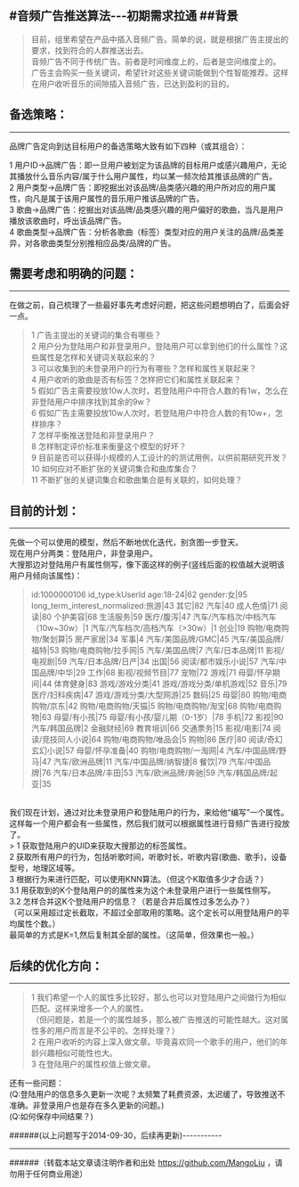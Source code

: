 #音频广告推送算法---初期需求拉通
##背景
--------------------------------
>目前，组里希望在产品中插入音频广告。简单的说，就是根据广告主提出的要求，找到符合的人群推送出去。<br>
>音频广告不同于传统广告。前者是时间维度上的，后者是空间维度上的。<br>
>广告主会购买一些关键词，希望针对这些关键词能做到个性智能推荐。这样在用户收听音乐的间隙插入音频广告，已达到盈利的目的。<br>


## 备选策略：
--------------------------------
品牌广告定向到达目标用户的备选策略大致有如下四种（或其组合）：<br>
>
1 用户ID->品牌广告：即一旦用户被划定为该品牌的目标用户或感兴趣用户，无论其播放什么音乐内容/属于什么用户属性，均以某一频次给其推该品牌的广告。<br>
2 用户类型->品牌广告：即挖掘出对该品牌/品类感兴趣的用户所对应的用户属性，向凡是属于该用户属性的音乐用户推该品牌的广告。<br>
3 歌曲->品牌广告：挖掘出对该品牌/品类感兴趣的用户偏好的歌曲，当凡是用户播放该歌曲时，呼出该品牌广告。<br>
4 歌曲类型->品牌广告：分析各歌曲（标签）类型对应的用户关注的品牌/品类差异，对各歌曲类型分别推相应品类/品牌的广告。<br>

## 需要考虑和明确的问题：
--------------------------------
在做之前，自己梳理了一些最好事先考虑好问题，把这些问题想明白了，后面会好一点。<br>
>   1 广告主提出的关键词的集合有哪些？<br>
    2 用户分为登陆用户和非登录用户。登陆用户可以拿到他们的什么属性？这些属性是怎样和关键词关联起来的？<br>
    3 可以收集到的未登录用户的行为有哪些？怎样和属性关联起来？<br>
    4 用户收听的歌曲是否有标签？怎样把它们和属性关联起来？<br>
    5 假如广告主需要投放10w人次时，若登陆用户中符合人数的有1w，怎么在非登陆用户中排序找到其余的9w？<br>
    6 假如广告主需要投放10w人次时，若登陆用户中符合人数的有10w+，怎样排序？<br>
    7 怎样平衡推送登陆和非登录用户？<br>
    8 怎样制定评价标准来衡量这个模型的好坏？<br>
    9 目前是否可以获得小规模的人工设计的的测试用例，以供前期研究开发？<br>
    10 如何应对不断扩张的关键词集合和曲库集合？<br>
    11 不断扩张的关键词集合和歌曲集合是有关联的，如何处理？<br>


## 目前的计划：
--------------------------------
先做一个可以使用的模型，然后不断地优化迭代，别贪图一步登天。<br>
现在用户分两类：登陆用户，非登录用户。<br>
大搜那边对登陆用户有属性侧写，像下面这样的例子(竖线后面的权值越大说明该用户月倾向该属性)：<br>
>   id:1000000106   id_type:kUserId age:18-24|62    gender:女|95     long_term_interest_normalized:旅游|43 其它|82 汽车|40 成人色情|71 阅读|80 个护美容|68 生活服务|59 医疗/腹泻|47 汽车/汽车档次/中档汽车（10w~30w）|1 汽车/汽车档次/高档汽车（>30w）|1 创业|19 购物/电商购物/聚划算|5 房产家居|34 军事|4 汽车/美国品牌/GMC|45 汽车/美国品牌/福特|53 购物/电商购物/拉手网|5 汽车/美国品牌|7 汽车/日本品牌|11 影视/电视剧|59 汽车/日本品牌/日产|34 出国|56 阅读/都市娱乐小说|57 汽车/中国品牌/中华|29 工作|68 影视/视频节目|77 宠物|72 游戏|71 母婴/怀孕期间|44 体育健身|83 游戏/游戏分类|41 游戏/游戏分类/单机游戏|52 音乐|79 医疗/妇科疾病|47 游戏/游戏分类/大型网游|25 数码|25 母婴|80 购物/电商购物/京东|42 购物/电商购物/天猫|5 购物/电商购物/淘宝|68 购物/电商购物|63 母婴/有小孩|75 母婴/有小孩/婴儿期（0-1岁）|78 手机|72 影视|90 汽车/韩国品牌|2 金融财经|69 教育培训|66 交通票务|15 影视/电影|74 阅读/竞技同人小说|64 购物/电商购物/唯品会|5 购物|86 医疗|80 阅读/奇幻玄幻小说|57 母婴/怀孕准备|40 购物/电商购物/一淘网|4 汽车/中国品牌/野马|47 汽车/欧洲品牌|11 汽车/中国品牌/纳智捷|8 餐饮|79 汽车/中国品牌|76 汽车/日本品牌/丰田|53 汽车/欧洲品牌/奔驰|59 汽车/韩国品牌/起亚|35 <br>
<br>
我们现在计划，通过对比未登录用户和登陆用户的行为，来给他“编写”一个属性。这样每一个用户都会有一些属性，然后我们就可以根据属性进行音频广告进行投放了。<br>
>  1 获取登陆用户的UID来获取大搜那边的标签属性。<br>
   2 获取所有用户的行为，包括听歌时间，听歌时长，听歌内容(歌曲、歌手)，设备型号，地理区域等。<br>
   3 根据行为来进行匹配，可以使用KNN算法。（但这个K取值多少才合适？）<br>
     3.1 用获取到的K个登陆用户的的属性来为这个未登录用户进行一些属性侧写。<br>
     3.2 怎样合并这K个登陆用户的信息？（若是合并后属性过多怎么办？）<br>
     （可以采用超过定长截取，不超过全部取用的策略。这个定长可以用登陆用户的平均属性个数。）<br>
最简单的方式是K=1,然后复制其全部的属性。（这简单，但效果也一般。）<br>

## 后续的优化方向：
--------------------------------
>  1 我们希望一个人的属性多比较好，那么也可以对登陆用户之间做行为相似匹配。这样来增多一个人的属性。<br>（但问题是，若是一个的属性越多，那么被广告推送的可能性越大。这对属性多的用户而言是不公平的。怎样处理？）<br>
   2 在用户收听的内容上深入做文章。毕竟喜欢同一个歌手的用户，他们的年龄兴趣相似可能性也大。<br>
   3 在登陆用户的属性权值上做文章。<br>

还有一些问题：<br>
(Q:登陆用户的信息多久更新一次呢？太频繁了耗费资源，太迟缓了，导致推送不准确。非登录用户也是存在多久更新的问题。)<br>
(Q:如何保存中间结果？)<br>


######(以上问题写于2014-09-30，后续再更新)-----------

--------------------------------
######（转载本站文章请注明作者和出处 https://github.com/MangoLiu ，请勿用于任何商业用途）

